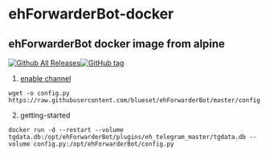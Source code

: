 # ehForwarderBot-docker
## ehForwarderBot docker image from alpine
[![Github All Releases](https://img.shields.io/github/downloads/atom/atom/total.svg)](https://github.com/kebyn/ehForwarderBot-docker)[![GitHub tag](https://img.shields.io/github/tag/expressjs/express.svg)](https://github.com/kebyn/ehForwarderBot-docker)
1. [enable channel](https://ehforwarderbot.readthedocs.io/en/latest/getting-started/)
```
wget -o config.py https://raw.githubusercontent.com/blueset/ehForwarderBot/master/config.sample.py
```
2. getting-started
```
docker run -d --restart --volume tgdata.db:/opt/ehForwarderBot/plugins/eh_telegram_master/tgdata.db --volume config.py:/opt/ehForwarderBot/config.py
```
